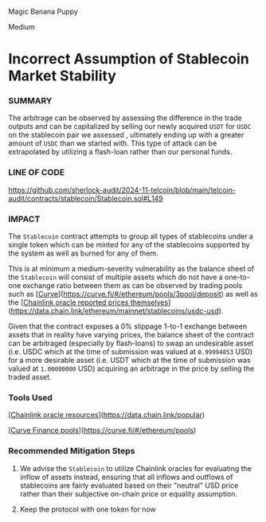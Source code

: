 Magic Banana Puppy

Medium

# Incorrect Assumption of Stablecoin Market Stability

### SUMMARY

The arbitrage can be observed by assessing the difference in the trade outputs and can be capitalized by selling our newly acquired `USDT` for `USDC` on the stablecoin pair we assessed , ultimately ending up with a greater amount of `USDC` than we started with. This type of attack can be extrapolated by utilizing a flash-loan rather than our personal funds.

###  LINE OF CODE

https://github.com/sherlock-audit/2024-11-telcoin/blob/main/telcoin-audit/contracts/stablecoin/Stablecoin.sol#L149

### IMPACT

The `Stablecoin` contract attempts to group all types of stablecoins under a single token which can be minted for any of the stablecoins supported by the system as well as burned for any of them.

This is at minimum a medium-severity vulnerability as the balance sheet of the `Stablecoin` will consist of multiple assets which do not have a one-to-one exchange ratio between them as can be observed by trading pools such as [[Curve](https://curve.fi/#/ethereum/pools/3pool/deposit)](https://curve.fi/#/ethereum/pools/3pool/deposit) as well as the [[Chainlink oracle reported prices themselves](https://data.chain.link/ethereum/mainnet/stablecoins/usdc-usd)](https://data.chain.link/ethereum/mainnet/stablecoins/usdc-usd).

Given that the contract exposes a 0% slippage 1-to-1 exchange between assets that in reality have varying prices, the balance sheet of the contract can be arbitraged (especially by flash-loans) to swap an undesirable asset (i.e. USDC which at the time of submission was valued at `0.99994853` USD) for a more desirable asset (i.e. USDT which at the time of submission was valued at `1.00000000` USD) acquiring an arbitrage in the price by selling the traded asset.

### Tools Used

[[Chainlink oracle resources](https://data.chain.link/popular)](https://data.chain.link/popular)

[[Curve Finance pools](https://curve.fi/#/ethereum/pools)](https://curve.fi/#/ethereum/pools)

### Recommended Mitigation Steps

1. We advise the `Stablecoin` to utilize Chainlink oracles for evaluating the inflow of assets instead, ensuring that all inflows and outflows of stablecoins are fairly evaluated based on their "neutral" USD price rather than their subjective on-chain price or equality assumption.

2. Keep the protocol with one token for now
